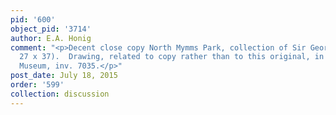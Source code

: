 ```yaml
---
pid: '600'
object_pid: '3714'
author: E.A. Honig
comment: "<p>Decent close copy North Mymms Park, collection of Sir George Burns (panel,
  27 x 37).  Drawing, related to copy rather than to this original, in Moscow, Pushkin
  Museum, inv. 7035.</p>"
post_date: July 18, 2015
order: '599'
collection: discussion
---
```


